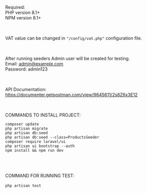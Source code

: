 Required: <br />
PHP version 8.1+<br />
NPM version 8.1+<br />

<br /><br />
VAT value can be changed in ```"/config/vat.php"``` configuration file.


<br /><br />
After running seeders Admin user will be created for testing.<br />
Email: admin@example.com<br />
Password: admin123

<br /><br />
API Documentation:
https://documenter.getpostman.com/view/9645611/2s8Z6x3E12

<br /><br />
COMMANDS TO INSTALL PROJECT:<br />

``composer update``<br />
``php artisan migrate``<br />
``php artisan db:seed``<br />
``php artisan db:seed --class=ProductsSeeder``<br />
``composer require laravel/ui``<br />
``php artisan ui bootstrap --auth``<br />
``npm install && npm run dev``


<br /><br /><br />
COMMAND FOR RUNNING TEST:<br />
<br />
``php artisan test``<br />
